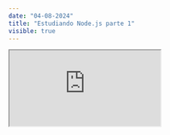 ```yaml
---
date: "04-08-2024"
title: "Estudiando Node.js parte 1"
visible: true
---
```

<iframe src="https://www.youtube.com/embed/zOY-gyq-GfU" allowfullscreen></iframe>
